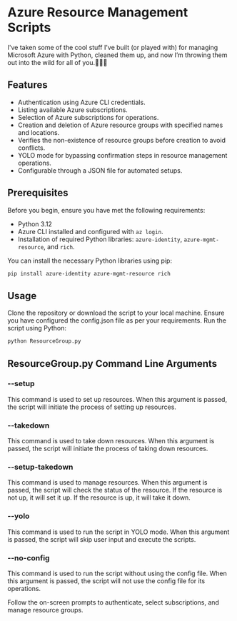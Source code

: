 # Azure Resource Management Scripts

I've taken some of the cool stuff I've built (or played with) for managing Microsoft Azure with Python, cleaned them up, and now I’m throwing them out into the wild for all of you.🎉🎉🎉

## Features

- Authentication using Azure CLI credentials.
- Listing available Azure subscriptions.
- Selection of Azure subscriptions for operations.
- Creation and deletion of Azure resource groups with specified names and locations.
- Verifies the non-existence of resource groups before creation to avoid conflicts.
- YOLO mode for bypassing confirmation steps in resource management operations.
- Configurable through a JSON file for automated setups.

## Prerequisites

Before you begin, ensure you have met the following requirements:

- Python 3.12
- Azure CLI installed and configured with `az login`.
- Installation of required Python libraries: `azure-identity`, `azure-mgmt-resource`, and `rich`.

You can install the necessary Python libraries using pip:

```bash
pip install azure-identity azure-mgmt-resource rich

```

## Usage
Clone the repository or download the script to your local machine.
Ensure you have configured the config.json file as per your requirements.
Run the script using Python:
```bash
python ResourceGroup.py
```
## ResourceGroup.py Command Line Arguments

### --setup
This command is used to set up resources. When this argument is passed, the script will initiate the process of setting up resources.

### --takedown
This command is used to take down resources. When this argument is passed, the script will initiate the process of taking down resources.

### --setup-takedown
This command is used to manage resources. When this argument is passed, the script will check the status of the resource. If the resource is not up, it will set it up. If the resource is up, it will take it down.

### --yolo
This command is used to run the script in YOLO mode. When this argument is passed, the script will skip user input and execute the scripts.

### --no-config
This command is used to run the script without using the config file. When this argument is passed, the script will not use the config file for its operations.

Follow the on-screen prompts to authenticate, select subscriptions, and manage resource groups.
